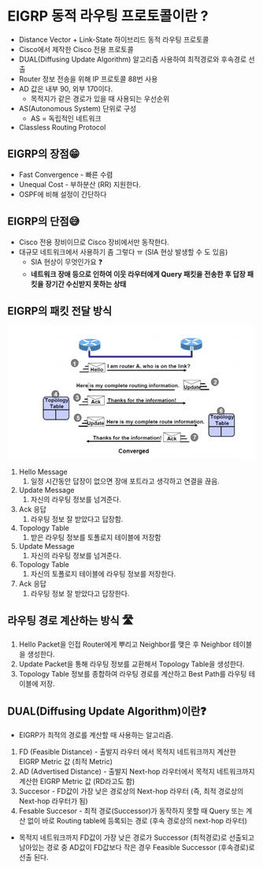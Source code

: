 # EIGRP 동적 라우팅 프로토콜이란 ?

- Distance Vector + Link-State 하이브리드 동적 라우팅 프로토콜
- Cisco에서 제작한 Cisco 전용 프로토콜
- DUAL(Diffusing Update Algorithm) 알고리즘 사용하여 최적경로와 후속경로 선출
- Router 정보 전송을 위해 IP 프로토콜 88번 사용
- AD 값은 내부 90, 외부 170이다.
    - 목적지가 같은 경로가 있을 때 사용되는 우선순위
- AS(Autonomous System) 단위로 구성
    - AS = 독립적인 네트워크
- Classless Routing Protocol

## EIGRP의 장점😁

- Fast Convergence  - 빠른 수렴
- Unequal Cost - 부하분산 (RR) 지원한다.
- OSPF에 비해 설정이 간단하다

## EIGRP의 단점😅

- Cisco 전용 장비이므로 Cisco 장비에서만 동작한다.
- 대규모 네트워크에서 사용하기 좀 그렇다 ㅠ (SIA 현상 발생할 수 도 있음)
    - SIA 현상이 무엇인가요 ❓
    - **네트워크 장애 등으로 인하여 이웃 라우터에게 Query 패킷을 전송한 후 답장 패킷을 장기간 수신받지 못하는 상태**

## EIGRP의 패킷 전달 방식

<img src="../image/EIGRP.png" alt="image12" width="600">


1. Hello Message
    1. 일정 시간동안 답장이 없으면 장애 포트라고 생각하고 연결을 끊음.
2. Update Message
    1. 자신의 라우팅 정보를 넘겨준다.
3. Ack 응답
    1. 라우팅 정보 잘 받았다고 답장함.
4. Topology Table
    1. 받은 라우팅 정보를 토폴로지 테이블에 저장함
5. Update Message
    1. 자신의 라우팅 정보를 넘겨준다.
6. Topology Table
    1. 자신의 토폴로지 테이블에 라우팅 정보를 저장한다.
7. Ack 응답
    1. 라우팅 정보 잘 받았다고 답장한다.
    

## 라우팅 경로 계산하는 방식 🛣️

1. Hello Packet을 인접 Router에게 뿌리고 Neighbor를 맺은 후 Neighbor 테이블을 생성한다.
2. Update Packet을 통해 라우팅 정보를 교환해서 Topology Table을 생성한다.
3. Topology Table 정보를 종합하여 라우팅 경로를 계산하고 Best Path를 라우팅 테이블에 저장.

## DUAL(Diffusing Update Algorithm)이란❓

- EIGRP가 최적의 경로를 계산할 때 사용하는 알고리즘.

1. FD (Feasible Distance) - 출발지 라우터 에서 목적지 네트워크까지 계산한 EIGRP Metric 값         (최적 Metric)
2. AD (Advertised Distance) - 출발지 Next-hop 라우터에서 목적지 네트워크까지 계산한 EIGRP Metric 값 (RD라고도 함)
3. Succesor - FD값이 가장 낮은 경로상의 Next-hop 라우터 (즉, 최적 경로상의 Next-hop 라우터가 됨)
4. Fesable Succesor - 최적 경로(Successor)가 동작하지 못할 때 Query 또는 계산 없이 바로 Routing table에 등록되는 경로 (후속 경로상의 next-hop 라우터)

- 목적지 네트워크까지 FD값이 가장 낮은 경로가 Successor (최적경로)로 선출되고 남아있는 경로 중 AD값이 FD값보다 작은 경우 Feasible Successor (후속경로)로 선출 된다.